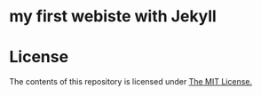 # my first webiste with Jekyll

# License

The contents of this repository is licensed under [The MIT License.](https://opensource.org/licenses/MIT)
